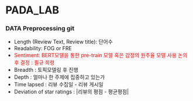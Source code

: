 # PADA_LAB
### DATA Preprocessing git
- Length (Review Text, Review title): 단어수
- Readability: FOG or FRE
- <span style="color:red"> Sentiment: BERT모델을 통한 pre-train 모델 혹은 감정의 원주율 모델 사용 논의 후 결정 : 필규 희령 </span>
- Breadth : 토픽모델링 후 진행
- Depth : 얼마나 한 주제에 집중하고 있는가
- Time lapsed : 리뷰 수집일 - 리뷰 게시일
- Deviation of star ratings : |리뷰의 평점 - 평균평점|
